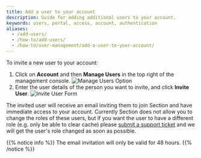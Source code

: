 ```yaml
---
title: Add a user to your account
description: Guide for adding additional users to your account.
keywords: users, portal, access, account, authentication
aliases:
  - /add-users/
  - /how-to/add-users/
  - /how-to/user-management/add-a-user-to-your-account/
---
```


To invite a new user to your account:

1. Click on **Account** and then **Manage Users** in the top right of the management console.
![Manage Users Option](/docs/images/screenshots/menu/highlight-manage-users-option.png?height=80px)
1. Enter the user details of the person you want to invite, and click **Invite User**.
![Invite User Form](/docs/images/screenshots/user-management/invite-user.png?height=80px)

The invited user will receive an email inviting them to join Section and have immediate access to your account. Currently Section does not allow you to change the roles of these users, but if you want the user to have a different role (e.g. only be able to clear cache) please [submit a support ticket](https://support.section.io) and we will get the user's role changed as soon as possible.

{{% notice info %}}
The email invitation will only be valid for 48 hours.
{{% /notice %}}

